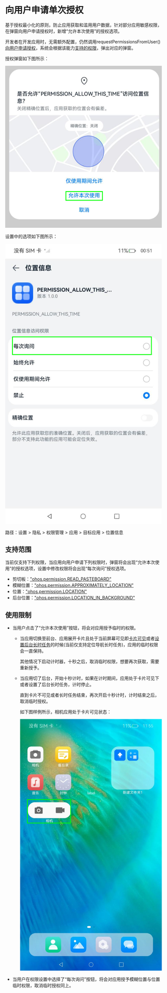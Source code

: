 # 向用户申请单次授权

基于授权最小化的原则，防止应用获取和滥用用户数据，针对部分应用敏感权限，在弹窗向用户申请授权时，新增“允许本次使用”的授权选项。

开发者在开发应用时，无需额外配置，仍然调用requestPermissionsFromUser()[向用户申请授权](request-user-authorization.md)，系统会根据该能力[支持的权限](#支持范围)，弹出对应的弹窗。

授权弹窗如下图所示：

![alt text](figures/allow_this_time.png)

设置中的选项如下图所示：

![alt text](figures/setting_allow_this.png)

路径：设置 > 隐私 > 权限管理 > 应用 > 目标应用 > 位置信息

## 支持范围

当前仅支持下列权限，当应用向用户申请下列权限时，弹窗将会出现“允许本次使用”的授权选项，设置中修改权限将会出现“每次询问”授权选项。

- 剪切板：<!--RP1-->["ohos.permission.READ_PASTEBOARD"](permissions-for-system-apps.md#ohospermissionread_pasteboard)<!--RP1End-->
- 模糊位置：["ohos.permission.APPROXIMATELY_LOCATION"](permissions-for-all.md#ohospermissionapproximately_location)
- 位置：["ohos.permission.LOCATION"](permissions-for-all.md#ohospermissionlocation)
- 后台位置：["ohos.permission.LOCATION_IN_BACKGROUND"](permissions-for-all.md#ohospermissionlocation_in_background)

## 使用限制

- 当用户点击了“允许本次使用”按钮，将会对应用授予临时的权限。

  - 当应用切换至前台、应用展开卡片且处于当前屏幕可见即[卡片可见](../../form/arkts-ui-widget-lifecycle.md)或者[设置后台长时任务](../../task-management/continuous-task.md#长时任务)的时候(当前仅支持定位导航长时任务)，应用的临时权限会一直保持。

     其他情况下启动计时器，十秒之后，取消临时权限，想要再次获取，需要重新授予。

  - 当应用切了后台，开始十秒计时，如果在计时期间，应用处于卡片可见下或者设置了后台长时任务，计时停止。
  
      直到卡片不可见或者长时任务结束，再次开启十秒计时，计时结束之后，取消临时授权。

      如下图样例所示，相机应用处于卡片可见状态：

      ![alt text](figures/form_visible.png)

- 当用户在权限设置中选择了“每次询问”按钮，将会对应用授予模糊位置与位置临时权限，取消临时授权同上。